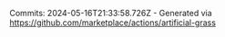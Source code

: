 Commits: 2024-05-16T21:33:58.726Z - Generated via https://github.com/marketplace/actions/artificial-grass
<br>
